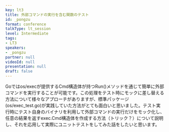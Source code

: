 ```yaml
---
key: lt3
title: 外部コマンドの実行を含む関数のテスト
id: _pongzu
format: conference
talkType: lt_session
level: Intermediate
tags:
- LT3
speakers:
- _pongzu
partner: null
videoId: null
presentation: null
draft: false
---
```

Goではos/execが提供するCmd構造体が持つRun()メソッドを通じて簡単に外部コマンドを実行することが可能です。この処理をテスト時にモックに差し替える方法について様々なアプローチがありますが、標準パッケージ(os/exec_test.go)が実践していた方法がとても面白いと思いました。テスト実行時にテスト自身のバイナリを利用して外部コマンドの実行だけをモック化し、任意の結果を返すexec.Cmd構造体を作成する方法（トリック？）について説明し、それを応用して実際にユニットテストをしてみた話をしたいと思います。